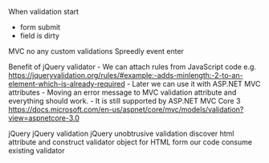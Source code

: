 When validation start
- form submit
- field is dirty


MVC no any custom validations
Spreedly event enter

Benefit of jQuery validator
    - We can attach rules from JavaScript code e.g. https://jqueryvalidation.org/rules/#example:-adds-minlength:-2-to-an-element-which-is-already-required
    - Later we can use it with ASP.NET MVC attributes 
    - Moving an error message to MVC validation attribute and everything should work.
    - It is still supported by ASP.NET MVC Core 3 https://docs.microsoft.com/en-us/aspnet/core/mvc/models/validation?view=aspnetcore-3.0

jQuery
jQuery validation
jQuery unobtrusive validation 
    discover html attribute and construct validator object for HTML form
our code
    consume existing validator
